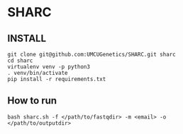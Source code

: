 # SHARC

## INSTALL
```
git clone git@github.com:UMCUGenetics/SHARC.git sharc
cd sharc
virtualenv venv -p python3
. venv/bin/activate
pip install -r requirements.txt
```
## How to run
```
bash sharc.sh -f </path/to/fastqdir> -m <email> -o </path/to/outputdir>
```
